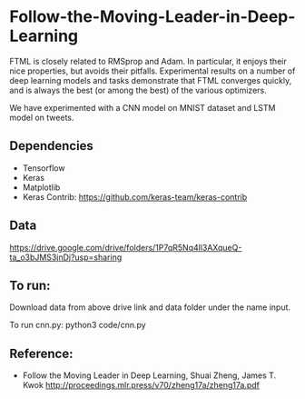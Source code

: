# Follow-the-Moving-Leader-in-Deep-Learning

FTML is closely related to RMSprop and Adam. In particular, it enjoys their nice properties, but avoids their pitfalls. Experimental results on a number of deep learning models and tasks demonstrate that FTML converges quickly, and is always the best (or among the best) of the various optimizers.

We have experimented with a CNN model on MNIST dataset and LSTM model on tweets.

## Dependencies
* Tensorflow
* Keras
* Matplotlib
* Keras Contrib: https://github.com/keras-team/keras-contrib

## Data
https://drive.google.com/drive/folders/1P7qR5Nq4ll3AXqueQ-ta_o3bJMS3jnDj?usp=sharing

## To run:
Download data from above drive link and data folder under the name input.

To run cnn.py:
python3 code/cnn.py

## Reference:
* Follow the Moving Leader in Deep Learning, Shuai Zheng, James T. Kwok
http://proceedings.mlr.press/v70/zheng17a/zheng17a.pdf
